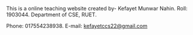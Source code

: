 This is a online teaching website created by-
Kefayet Munwar Nahin.
Roll: 1903044.
Department of CSE, RUET.

Phone: 017554238938.
E-mail: kefayetccs22@gmail.com
